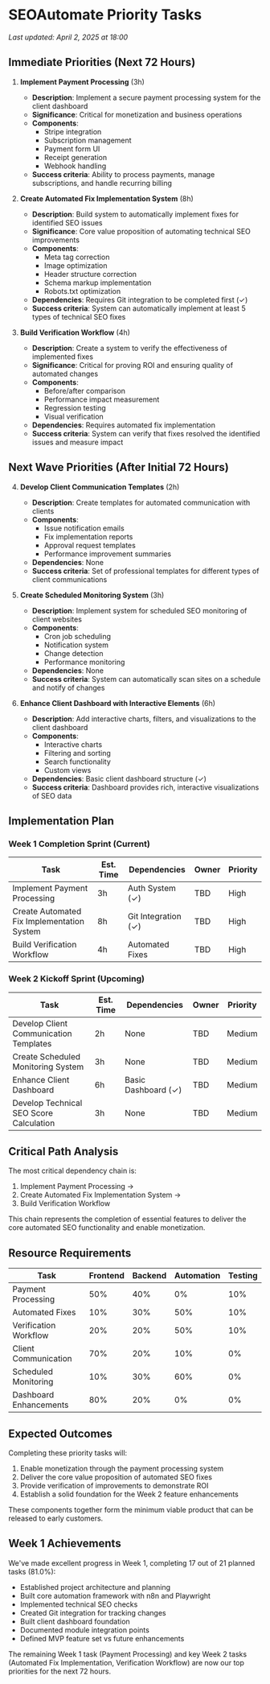 # SEOAutomate Priority Tasks

*Last updated: April 2, 2025 at 18:00*

## Immediate Priorities (Next 72 Hours)

1. **Implement Payment Processing** (3h)
   - **Description**: Implement a secure payment processing system for the client dashboard
   - **Significance**: Critical for monetization and business operations
   - **Components**:
     - Stripe integration
     - Subscription management
     - Payment form UI
     - Receipt generation
     - Webhook handling
   - **Success criteria**: Ability to process payments, manage subscriptions, and handle recurring billing

2. **Create Automated Fix Implementation System** (8h)
   - **Description**: Build system to automatically implement fixes for identified SEO issues
   - **Significance**: Core value proposition of automating technical SEO improvements
   - **Components**:
     - Meta tag correction
     - Image optimization
     - Header structure correction
     - Schema markup implementation
     - Robots.txt optimization
   - **Dependencies**: Requires Git integration to be completed first (✓)
   - **Success criteria**: System can automatically implement at least 5 types of technical SEO fixes

3. **Build Verification Workflow** (4h)
   - **Description**: Create a system to verify the effectiveness of implemented fixes
   - **Significance**: Critical for proving ROI and ensuring quality of automated changes
   - **Components**:
     - Before/after comparison
     - Performance impact measurement
     - Regression testing
     - Visual verification
   - **Dependencies**: Requires automated fix implementation
   - **Success criteria**: System can verify that fixes resolved the identified issues and measure impact

## Next Wave Priorities (After Initial 72 Hours)

4. **Develop Client Communication Templates** (2h)
   - **Description**: Create templates for automated communication with clients
   - **Components**:
     - Issue notification emails
     - Fix implementation reports
     - Approval request templates
     - Performance improvement summaries
   - **Dependencies**: None
   - **Success criteria**: Set of professional templates for different types of client communications

5. **Create Scheduled Monitoring System** (3h)
   - **Description**: Implement system for scheduled SEO monitoring of client websites
   - **Components**:
     - Cron job scheduling
     - Notification system
     - Change detection
     - Performance monitoring
   - **Dependencies**: None
   - **Success criteria**: System can automatically scan sites on a schedule and notify of changes

6. **Enhance Client Dashboard with Interactive Elements** (6h)
   - **Description**: Add interactive charts, filters, and visualizations to the client dashboard
   - **Components**:
     - Interactive charts
     - Filtering and sorting
     - Search functionality
     - Custom views
   - **Dependencies**: Basic client dashboard structure (✓)
   - **Success criteria**: Dashboard provides rich, interactive visualizations of SEO data

## Implementation Plan

### Week 1 Completion Sprint (Current)
| Task | Est. Time | Dependencies | Owner | Priority |
|------|-----------|--------------|-------|----------|
| Implement Payment Processing | 3h | Auth System (✓) | TBD | High |
| Create Automated Fix Implementation System | 8h | Git Integration (✓) | TBD | High |
| Build Verification Workflow | 4h | Automated Fixes | TBD | High |

### Week 2 Kickoff Sprint (Upcoming)
| Task | Est. Time | Dependencies | Owner | Priority |
|------|-----------|--------------|-------|----------|
| Develop Client Communication Templates | 2h | None | TBD | Medium |
| Create Scheduled Monitoring System | 3h | None | TBD | Medium |
| Enhance Client Dashboard | 6h | Basic Dashboard (✓) | TBD | Medium |
| Develop Technical SEO Score Calculation | 3h | None | TBD | Medium |

## Critical Path Analysis

The most critical dependency chain is:
1. Implement Payment Processing → 
2. Create Automated Fix Implementation System → 
3. Build Verification Workflow

This chain represents the completion of essential features to deliver the core automated SEO functionality and enable monetization.

## Resource Requirements

| Task | Frontend | Backend | Automation | Testing |
|------|----------|---------|------------|---------|
| Payment Processing | 50% | 40% | 0% | 10% |
| Automated Fixes | 10% | 30% | 50% | 10% |
| Verification Workflow | 20% | 20% | 50% | 10% |
| Client Communication | 70% | 20% | 10% | 0% |
| Scheduled Monitoring | 10% | 30% | 60% | 0% |
| Dashboard Enhancements | 80% | 20% | 0% | 0% |

## Expected Outcomes

Completing these priority tasks will:

1. Enable monetization through the payment processing system
2. Deliver the core value proposition of automated SEO fixes
3. Provide verification of improvements to demonstrate ROI
4. Establish a solid foundation for the Week 2 feature enhancements

These components together form the minimum viable product that can be released to early customers.

## Week 1 Achievements

We've made excellent progress in Week 1, completing 17 out of 21 planned tasks (81.0%):
- Established project architecture and planning
- Built core automation framework with n8n and Playwright
- Implemented technical SEO checks
- Created Git integration for tracking changes
- Built client dashboard foundation
- Documented module integration points
- Defined MVP feature set vs future enhancements

The remaining Week 1 task (Payment Processing) and key Week 2 tasks (Automated Fix Implementation, Verification Workflow) are now our top priorities for the next 72 hours.
